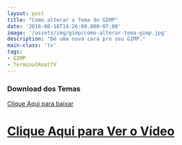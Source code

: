 ```yaml
---
layout: post
title: "Como alterar o Tema do GIMP"
date: '2016-08-18T14:26:00.000-07:00'
image: '/assets/img/gimp/como-alterar-tema-gimp.jpg'
description: "Dê uma nova cara pro seu GIMP."
main-class: 'tv'
tags:
- GIMP
- TerminalRootTV
---
```


### Download dos Temas
[Clique Aqui para baixar](https://github.com/draekko/gimp-cc-themes)


# [Clique Aqui para Ver o Vídeo](https://www.youtube.com/watch?v=7YycV67IuEg)


<script async src="https://pagead2.googlesyndication.com/pagead/js/adsbygoogle.js"></script>

<!-- Informat -->
<ins class="adsbygoogle"
 style="display:block"
 data-ad-client="ca-pub-2838251107855362"
 data-ad-slot="2327980059"
 data-ad-format="auto"
 data-full-width-responsive="true"></ins>

<script>
(adsbygoogle = window.adsbygoogle || []).push({});
</script>

